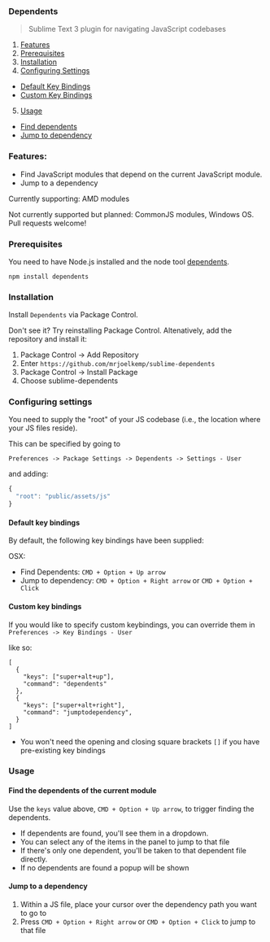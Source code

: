 ### Dependents

> Sublime Text 3 plugin for navigating JavaScript codebases

1. [Features](#features)
2. [Prerequisites](#prerequisites)
3. [Installation](#Installation)
4. [Configuring Settings](#configuring-settings)
 - [Default Key Bindings](#default-key-bindings)
 - [Custom Key Bindings](#custom-key-bindings)
5. [Usage](#usage)
 - [Find dependents](#find-the-dependents-of-the-current-module)
 - [Jump to dependency](#jump-to-a-dependency)

### Features:

* Find JavaScript modules that depend on the current JavaScript module.
* Jump to a dependency

Currently supporting: AMD modules

Not currently supported but planned: CommonJS modules, Windows OS. Pull requests welcome!

### Prerequisites

You need to have Node.js installed and the node tool [dependents](https://github.com/mrjoelkemp/node-dependents).

`npm install dependents`

### Installation

Install `Dependents` via Package Control.

Don't see it? Try reinstalling Package Control. Altenatively, add the repository and install it:

1. Package Control -> Add Repository
2. Enter `https://github.com/mrjoelkemp/sublime-dependents`
3. Package Control -> Install Package
4. Choose sublime-dependents

### Configuring settings

You need to supply the "root" of your JS codebase (i.e., the location where your JS files reside).

This can be specified by going to

`Preferences -> Package Settings -> Dependents -> Settings - User`

and adding:

```js
{
  "root": "public/assets/js"
}
```

#### Default key bindings

By default, the following key bindings have been supplied:

OSX:

* Find Dependents: `CMD + Option + Up arrow`
* Jump to dependency: `CMD + Option + Right arrow` or `CMD + Option + Click`

#### Custom key bindings

If you would like to specify custom keybindings, you can override them in `Preferences -> Key Bindings - User`

like so:

```
[
  {
    "keys": ["super+alt+up"],
    "command": "dependents"
  },
  {
    "keys": ["super+alt+right"],
    "command": "jumptodependency",
  }
]
```

* You won't need the opening and closing square brackets `[]` if you have pre-existing key bindings

### Usage

#### Find the dependents of the current module

Use the `keys` value above, `CMD + Option + Up arrow`, to trigger finding the dependents.

* If dependents are found, you'll see them in a dropdown.
 * You can select any of the items in the panel to jump to that file
 * If there's only one dependent, you'll be taken to that dependent file directly.
* If no dependents are found a popup will be shown

#### Jump to a dependency

1. Within a JS file, place your cursor over the dependency path you want to go to
2. Press `CMD + Option + Right arrow` or `CMD + Option + Click` to jump to that file
